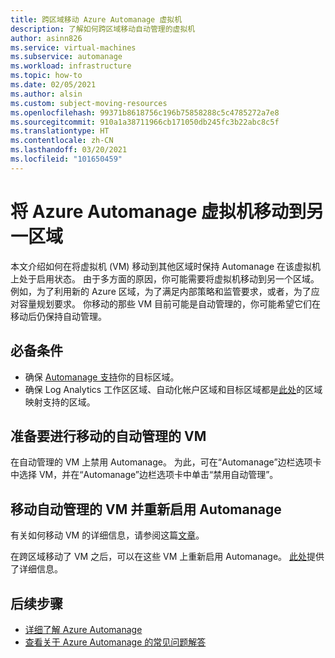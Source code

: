 ```yaml
---
title: 跨区域移动 Azure Automanage 虚拟机
description: 了解如何跨区域移动自动管理的虚拟机
author: asinn826
ms.service: virtual-machines
ms.subservice: automanage
ms.workload: infrastructure
ms.topic: how-to
ms.date: 02/05/2021
ms.author: alsin
ms.custom: subject-moving-resources
ms.openlocfilehash: 99371b8618756c196b75858288c5c4785272a7e8
ms.sourcegitcommit: 910a1a38711966cb171050db245fc3b22abc8c5f
ms.translationtype: HT
ms.contentlocale: zh-CN
ms.lasthandoff: 03/20/2021
ms.locfileid: "101650459"
---
```

# <a name="move-an-azure-automanage-virtual-machine-to-a-different-region"></a>将 Azure Automanage 虚拟机移动到另一区域
本文介绍如何在将虚拟机 (VM) 移动到其他区域时保持 Automanage 在该虚拟机上处于启用状态。 由于多方面的原因，你可能需要将虚拟机移动到另一个区域。 例如，为了利用新的 Azure 区域，为了满足内部策略和监管要求，或者，为了应对容量规划要求。 你移动的那些 VM 目前可能是自动管理的，你可能希望它们在移动后仍保持自动管理。

## <a name="prerequisites"></a>必备条件
* 确保 [Automanage 支持](./automanage-virtual-machines.md#prerequisites)你的目标区域。
* 确保 Log Analytics 工作区区域、自动化帐户区域和目标区域都是[此处](../automation/how-to/region-mappings.md)的区域映射支持的区域。

## <a name="prepare-your-automanaged-vms-for-moving"></a>准备要进行移动的自动管理的 VM
在自动管理的 VM 上禁用 Automanage。 为此，可在“Automanage”边栏选项卡中选择 VM，并在“Automanage”边栏选项卡中单击“禁用自动管理”。

## <a name="move-your-automanaged-vms-and-re-enable-automanage"></a>移动自动管理的 VM 并重新启用 Automanage
有关如何移动 VM 的详细信息，请参阅这篇[文章](../resource-mover/tutorial-move-region-virtual-machines.md)。

在跨区域移动了 VM 之后，可以在这些 VM 上重新启用 Automanage。 [此处](./automanage-virtual-machines.md#enabling-automanage-for-vms-in-azure-portal)提供了详细信息。

## <a name="next-steps"></a>后续步骤
* [详细了解 Azure Automanage](./automanage-virtual-machines.md)
* [查看关于 Azure Automanage 的常见问题解答](./faq.md)